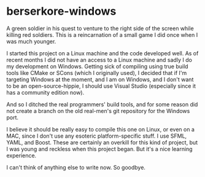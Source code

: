 # berserkore-windows

A green soldier in his quest to venture to the right side of the screen while killing red soldiers.
This is a reincarnation of a small game I did once when I was much younger.

I started this project on a Linux machine and the code developed well. As of recent months I did not have an access
to a Linux machine and sadly I do my development on Windows. Getting sick of compiling using true build tools like CMake
or SCons (which I originally used), I decided that if I'm targeting Windows at the moment, and I am on Windows, and I
don't want to be an open-source-hippie, I should use Visual Studio (especially since it has a community edition now).

And so I ditched the real programmers' build tools, and for some reason did not create a branch on the old real-men's git
repository for the Windows port.

I believe it should be really easy to compile this one on Linux, or even on a MAC, since I don't use any esoteric platform-specific
stuff. I use SFML, YAML, and Boost. These are certainly an overkill for this kind of project, but I was young and reckless
when this project began. But it's a nice learning experience.

I can't think of anything else to write now. So goodbye.
